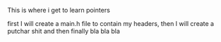 This is where i get to learn pointers

first I will create a main.h file to contain my headers,
then I will create a putchar shit and then finally bla bla bla
